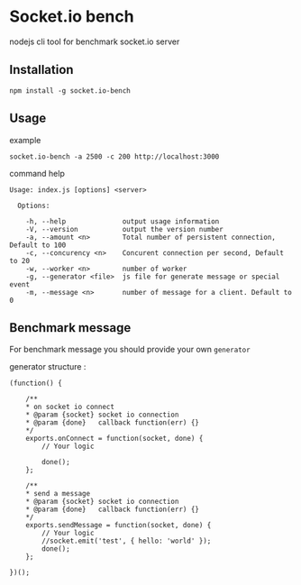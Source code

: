 # Socket.io bench

nodejs cli tool for benchmark socket.io server


## Installation

	npm install -g socket.io-bench

## Usage

example

`socket.io-bench -a 2500 -c 200 http://localhost:3000`


command help

	Usage: index.js [options] <server>

	  Options:

	    -h, --help              output usage information
	    -V, --version           output the version number
	    -a, --amount <n>        Total number of persistent connection, Default to 100
	    -c, --concurency <n>    Concurent connection per second, Default to 20
	    -w, --worker <n>        number of worker
	    -g, --generator <file>  js file for generate message or special event
	    -m, --message <n>       number of message for a client. Default to 0

## Benchmark message

For benchmark message you should provide your own `generator`

generator structure :

	(function() {

		/**
		* on socket io connect
		* @param {socket} socket io connection
		* @param {done}   callback function(err) {}
		*/
		exports.onConnect = function(socket, done) {
			// Your logic

			done();
		};

		/**
		* send a message
		* @param {socket} socket io connection
		* @param {done}   callback function(err) {}
		*/
		exports.sendMessage = function(socket, done) {
			// Your logic
			//socket.emit('test', { hello: 'world' });
			done();
		};

	})();



